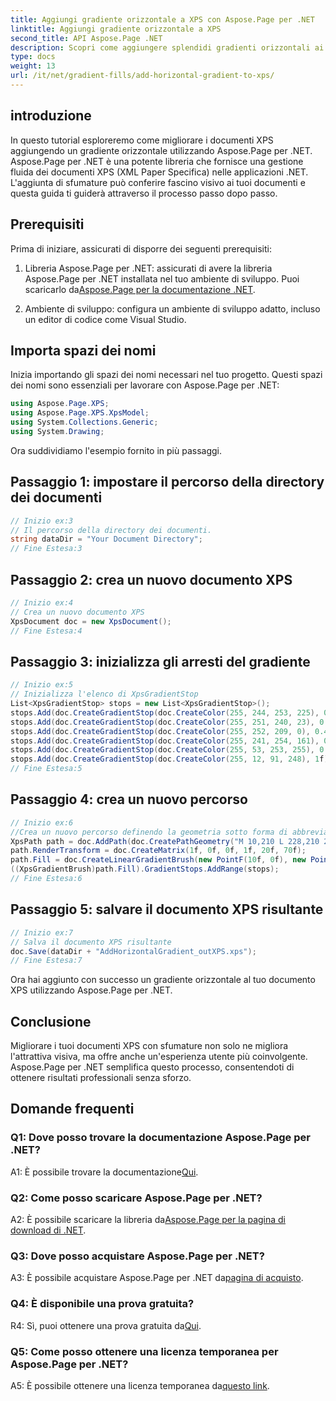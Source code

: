```yaml
---
title: Aggiungi gradiente orizzontale a XPS con Aspose.Page per .NET
linktitle: Aggiungi gradiente orizzontale a XPS
second_title: API Aspose.Page .NET
description: Scopri come aggiungere splendidi gradienti orizzontali ai tuoi documenti XPS utilizzando Aspose.Page per .NET. Aumenta l'attrattiva visiva senza sforzo.
type: docs
weight: 13
url: /it/net/gradient-fills/add-horizontal-gradient-to-xps/
---
```

## introduzione

In questo tutorial esploreremo come migliorare i documenti XPS aggiungendo un gradiente orizzontale utilizzando Aspose.Page per .NET. Aspose.Page per .NET è una potente libreria che fornisce una gestione fluida dei documenti XPS (XML Paper Specifica) nelle applicazioni .NET. L'aggiunta di sfumature può conferire fascino visivo ai tuoi documenti e questa guida ti guiderà attraverso il processo passo dopo passo.

## Prerequisiti

Prima di iniziare, assicurati di disporre dei seguenti prerequisiti:

1.  Libreria Aspose.Page per .NET: assicurati di avere la libreria Aspose.Page per .NET installata nel tuo ambiente di sviluppo. Puoi scaricarlo da[Aspose.Page per la documentazione .NET](https://reference.aspose.com/page/net/).

2. Ambiente di sviluppo: configura un ambiente di sviluppo adatto, incluso un editor di codice come Visual Studio.

## Importa spazi dei nomi

Inizia importando gli spazi dei nomi necessari nel tuo progetto. Questi spazi dei nomi sono essenziali per lavorare con Aspose.Page per .NET:

```csharp
using Aspose.Page.XPS;
using Aspose.Page.XPS.XpsModel;
using System.Collections.Generic;
using System.Drawing;
```

Ora suddividiamo l'esempio fornito in più passaggi.

## Passaggio 1: impostare il percorso della directory dei documenti

```csharp
// Inizio ex:3
// Il percorso della directory dei documenti.
string dataDir = "Your Document Directory";
// Fine Estesa:3
```

## Passaggio 2: crea un nuovo documento XPS

```csharp
// Inizio ex:4
// Crea un nuovo documento XPS
XpsDocument doc = new XpsDocument();
// Fine Estesa:4
```

## Passaggio 3: inizializza gli arresti del gradiente

```csharp
// Inizio ex:5
// Inizializza l'elenco di XpsGradientStop
List<XpsGradientStop> stops = new List<XpsGradientStop>();
stops.Add(doc.CreateGradientStop(doc.CreateColor(255, 244, 253, 225), 0.0673828f));
stops.Add(doc.CreateGradientStop(doc.CreateColor(255, 251, 240, 23), 0.314453f));
stops.Add(doc.CreateGradientStop(doc.CreateColor(255, 252, 209, 0), 0.482422f));
stops.Add(doc.CreateGradientStop(doc.CreateColor(255, 241, 254, 161), 0.634766f));
stops.Add(doc.CreateGradientStop(doc.CreateColor(255, 53, 253, 255), 0.915039f));
stops.Add(doc.CreateGradientStop(doc.CreateColor(255, 12, 91, 248), 1f));
// Fine Estesa:5
```

## Passaggio 4: crea un nuovo percorso

```csharp
// Inizio ex:6
//Crea un nuovo percorso definendo la geometria sotto forma di abbreviazione
XpsPath path = doc.AddPath(doc.CreatePathGeometry("M 10,210 L 228,210 228,300 10,300"));
path.RenderTransform = doc.CreateMatrix(1f, 0f, 0f, 1f, 20f, 70f);
path.Fill = doc.CreateLinearGradientBrush(new PointF(10f, 0f), new PointF(228f, 0f));
((XpsGradientBrush)path.Fill).GradientStops.AddRange(stops);
// Fine Estesa:6
```

## Passaggio 5: salvare il documento XPS risultante

```csharp
// Inizio ex:7
// Salva il documento XPS risultante
doc.Save(dataDir + "AddHorizontalGradient_outXPS.xps");
// Fine Estesa:7
```

Ora hai aggiunto con successo un gradiente orizzontale al tuo documento XPS utilizzando Aspose.Page per .NET.

## Conclusione

Migliorare i tuoi documenti XPS con sfumature non solo ne migliora l'attrattiva visiva, ma offre anche un'esperienza utente più coinvolgente. Aspose.Page per .NET semplifica questo processo, consentendoti di ottenere risultati professionali senza sforzo.

## Domande frequenti

### Q1: Dove posso trovare la documentazione Aspose.Page per .NET?

 A1: È possibile trovare la documentazione[Qui](https://reference.aspose.com/page/net/).

### Q2: Come posso scaricare Aspose.Page per .NET?

 A2: È possibile scaricare la libreria da[Aspose.Page per la pagina di download di .NET](https://releases.aspose.com/page/net/).

### Q3: Dove posso acquistare Aspose.Page per .NET?

 A3: È possibile acquistare Aspose.Page per .NET da[pagina di acquisto](https://purchase.aspose.com/buy).

### Q4: È disponibile una prova gratuita?

 R4: Sì, puoi ottenere una prova gratuita da[Qui](https://releases.aspose.com/).

### Q5: Come posso ottenere una licenza temporanea per Aspose.Page per .NET?

 A5: È possibile ottenere una licenza temporanea da[questo link](https://purchase.aspose.com/temporary-license/).